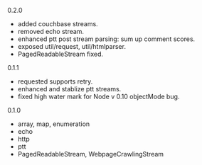 0.2.0

* added couchbase streams.
* removed echo stream.
* enhanced ptt post stream parsing: sum up comment scores.
* exposed util/request, util/htmlparser.
* PagedReadableStream fixed.

0.1.1

* requested supports retry.
* enhanced and stablize ptt streams.
* fixed high water mark for Node v 0.10 objectMode bug.

0.1.0

* array, map, enumeration
* echo
* http
* ptt
* PagedReadableStream, WebpageCrawlingStream

